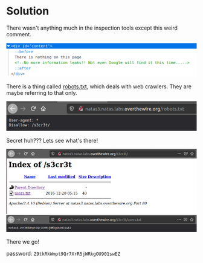 # Solution

There wasn't anything much in the inspection tools except this weird comment.

![image](./natas3-4)

There is a thing called [robots.txt](./Overall_learning), which deals with web crawlers. They are maybe referring to that only.

![image1](./natas3-4_1)

Secret huh??? Lets see what's there!

![image2](./natas3-4_2)
![image3](./natas3-4_3)

There we go!

password: `Z9tkRkWmpt9Qr7XrR5jWRkgOU901swEZ`
